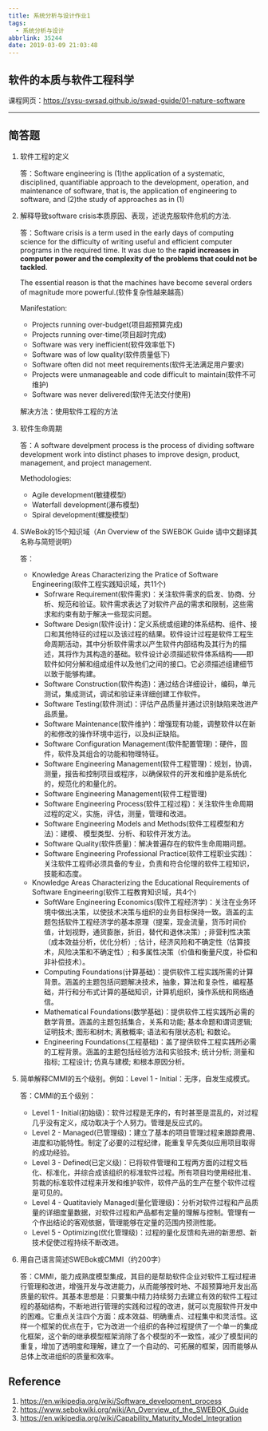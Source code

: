 ```yaml
---
title: 系统分析与设计作业1
tags:
  - 系统分析与设计
abbrlink: 35244
date: 2019-03-09 21:03:48
---
```


## 软件的本质与软件工程科学

课程网页：https://sysu-swsad.github.io/swad-guide/01-nature-software

<!-- more -->

---

## 简答题

1. 软件工程的定义

   答：Software engineering is (1)the application of a systematic, disciplined, quantifiable approach to the development, operation, and maintenance of software, that is, the application of engineering to software, and (2)the study of approaches as in (1)

2. 解释导致software crisis本质原因、表现，述说克服软件危机的方法.

   答：Software crisis is a term used in the early days of computing science for the difficulty of writing useful and efficient computer programs in the required time. It was due to the **rapid increases in computer power and the complexity of the problems that could not be tackled**.

   The essential reason is that the machines have become several orders of magnitude more powerful.(软件复杂性越来越高)

   Manifestation:

   + Projects running over-budget(项目超预算完成)
   + Projects running over-time(项目超时完成)
   + Software was very inefficient(软件效率低下)
   + Software was of low quality(软件质量低下)
   + Software often did not meet requirements(软件无法满足用户要求)
   + Projects were unmanageable and code difficult to maintain(软件不可维护)
   + Software was never delivered(软件无法交付使用)

   解决方法：使用软件工程的方法

3. 软件生命周期

   答：A software develpment process is the process of dividing software development work into distinct phases to improve design, product, management, and project management.

   Methodologies:

   + Agile development(敏捷模型)
   + Waterfall development(瀑布模型)
   + Spiral development(螺旋模型)

4. SWeBok的15个知识域（An Overview of the SWEBOK Guide 请中文翻译其名称与简短说明）

   答：

   + Knowledge Areas Characterizing the Pratice of Software Engineering(软件工程实践知识域，共11个)
     + Sofrware Requirement(软件需求)：关注软件需求的启发、协商、分析、规范和验证。软件需求表达了对软件产品的需求和限制，这些需求和约束有助于解决一些现实问题。
     + Software Design(软件设计)：定义系统或组建的体系结构、组件、接口和其他特征的过程以及该过程的结果。软件设计过程是软件工程生命周期活动，其中分析软件需求以产生软件内部结构及其行为的描述，其将作为其构造的基础。软件设计必须描述软件体系结构——即软件如何分解和组成组件以及他们之间的接口。它必须描述组建细节以致于能够构建。
     + Software Construction(软件构造)：通过结合详细设计，编码，单元测试，集成测试，调试和验证来详细创建工作软件。
     + Software Testing(软件测试)：评估产品质量并通过识别缺陷来改进产品质量。
     + Software Maintenance(软件维护)：增强现有功能，调整软件以在新的和修改的操作环境中运行，以及纠正缺陷。
     + Software Configuration Management(软件配置管理)：硬件，固件，软件及其组合的功能和物理特征。
     + Software Engineering Management(软件工程管理)：规划，协调，测量，报告和控制项目或程序，以确保软件的开发和维护是系统化的，规范化的和量化的。
     + Software Engineering Management(软件工程管理)
     + Software Engineering Process(软件工程过程)：关注软件生命周期过程的定义，实施，评估，测量，管理和改进。
     + Software Engineering Models and Methods(软件工程模型和方法)：建模、 模型类型、分析、和软件开发方法。
     + Software Quality(软件质量)：解决普遍存在的软件生命周期问题。
     + Software Engineering Professional Practice(软件工程职业实践)：关注软件工程师必须具备的专业，负责和符合伦理的软件工程知识，技能和态度。
   + Knowledge Areas Characterizing the Educational Requirements of Software Engineering(软件工程教育知识域，共4个)
     + SoftWare Engineering Economics(软件工程经济学)：关注在业务环境中做出决策，以使技术决策与组织的业务目标保持一致。涵盖的主题包括软件工程经济学的基本原理（提案，现金流量，货币时间价值，计划视野，通货膨胀，折旧，替代和退休决策）; 非营利性决策（成本效益分析，优化分析）; 估计，经济风险和不确定性（估算技术，风险决策和不确定性）; 和多属性决策（价值和衡量尺度，补偿和非补偿技术）。
     + Computing Foundations(计算基础)：提供软件工程实践所需的计算背景。涵盖的主题包括问题解决技术，抽象，算法和复杂性，编程基础，并行和分布式计算的基础知识，计算机组织，操作系统和网络通信。
     + Mathematical Foundations(数学基础)：提供软件工程实践所必需的数学背景。涵盖的主题包括集合，关系和功能; 基本命题和谓词逻辑; 证明技术; 图形和树木; 离散概率; 语法和有限状态机; 和数论。
     + Engineering Foundations(工程基础)：盖了提供软件工程实践所必需的工程背景。涵盖的主题包括经验方法和实验技术; 统计分析; 测量和指标; 工程设计; 仿真与建模; 和根本原因分析。

5. 简单解释CMMI的五个级别。例如：Level 1 - Initial：无序，自发生成模式。

   答：CMMI的五个级别：

   + Level 1 - Initial(初始级)：软件过程是无序的，有时甚至是混乱的，对过程几乎没有定义，成功取决于个人努力。管理是反应式的。
   + Level 2 - Managed(已管理级)：建立了基本的项目管理过程来跟踪费用、进度和功能特性。制定了必要的过程纪律，能重复早先类似应用项目取得的成功经验。
   + Level 3 - Defined(已定义级)：已将软件管理和工程两方面的过程文档化、标准化，并综合成该组织的标准软件过程。所有项目均使用经批准、剪裁的标准软件过程来开发和维护软件，软件产品的生产在整个软件过程是可见的。
   + Level 4 - Quatitaviely Managed(量化管理级)：分析对软件过程和产品质量的详细度量数据，对软件过程和产品都有定量的理解与控制。管理有一个作出结论的客观依据，管理能够在定量的范围内预测性能。
   + Level 5 - Optimizing(优化管理级)：过程的量化反馈和先进的新思想、新技术促使过程持续不断改进。

6. 用自己语言简述SWEBok或CMMI（约200字）

   答：CMMI，能力成熟度模型集成，其目的是帮助软件企业对软件工程过程进行管理和改进，增强开发与改进能力，从而能够按时地、不超预算地开发出高质量的软件。其基本思想是：只要集中精力持续努力去建立有效的软件工程过程的基础结构，不断地进行管理的实践和过程的改进，就可以克服软件开发中的困难。它重点关注四个方面：成本效益、明确重点、过程集中和灵活性。这样一个框架的优点在于，它为改进一个组织的各种过程提供了一个单一的集成化框架，这个新的继承模型框架消除了各个模型的不一致性，减少了模型间的重复，增加了透明度和理解，建立了一个自动的、可拓展的框架，因而能够从总体上改进组织的质量和效率。

## Reference

1. https://en.wikipedia.org/wiki/Software_development_process
2. https://www.sebokwiki.org/wiki/An_Overview_of_the_SWEBOK_Guide
3. https://en.wikipedia.org/wiki/Capability_Maturity_Model_Integration

